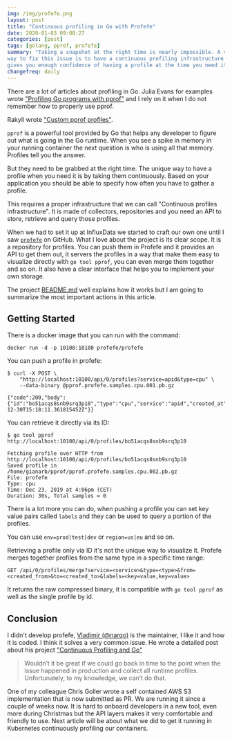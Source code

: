 ```yaml
---
img: /img/profefe.png
layout: post
title: "Continuous profiling in Go with Profefe"
date: 2020-01-03 09:08:27
categories: [post]
tags: [golang, pprof, profefe]
summary: "Taking a snapshot at the right time is nearly impossible. A very easy
way to fix this issue is to have a continuous profiling infrastructure that
gives you enough confidence of having a profile at the time you need it."
changefreq: daily
---
```


There are a lot of articles about profiling in Go. Julia Evans for examples
wrote ["Profiling Go programs with
pprof"](https://jvns.ca/blog/2017/09/24/profiling-go-with-pprof/) and I rely on
it when I do not remember how to properly use pprof.

Rakyll wrote ["Custom pprof profiles"](https://rakyll.org/custom-profiles/).

`pprof` is a powerful tool provided by Go that helps any developer to figure out
what is going in the Go runtime. When you see a spike in memory in your running
container the next question is who is using all that memory. Profiles tell you
the answer.

But they need to be grabbed at the right time. The unique way to have a profile when
you need it is by taking them continuously. Based on your application you should
be able to specify how often you have to gather a profile.

This requires a proper infrastructure that we can call "Continuous profiles
infrastructure". It is made of collectors, repositories and you need an API to
store, retrieve and query those profiles.

When we had to set it up at InfluxData we started to craft our own one until I
saw [`profefe`](https://github.com/profefe/profefe) on GitHub. What I love about
the project is its clear scope. It is a repository for profiles. You can push
them in Profefe and it provides an API to get them out, it servers the profiles in a
way that make them easy to visualize directly with `go tool pprof`, you can even
merge them together and so on. It also have a clear interface that helps you to
implement your own storage.

The project
[README.md](https://github.com/profefe/profefe/blob/master/README.md) well
explains how it works but I am going to summarize the most important actions in
this article.

## Getting Started

There is a docker image that you can run with the command:

```
docker run -d -p 10100:10100 profefe/profefe
```

You can push a profile in profefe:

```
$ curl -X POST \
    "http://localhost:10100/api/0/profiles?service=apid&type=cpu" \
    --data-binary @pprof.profefe.samples.cpu.001.pb.gz

{"code":200,"body":{"id":"bo51acqs8snb9srq3p10","type":"cpu","service":"apid","created_at":"2019-12-30T15:18:11.361815452Z"}}
```

You can retrieve it directly via its ID:

```
$ go tool pprof http://localhost:10100/api/0/profiles/bo51acqs8snb9srq3p10

Fetching profile over HTTP from http://localhost:10100/api/0/profiles/bo51acqs8snb9srq3p10
Saved profile in /home/gianarb/pprof/pprof.profefe.samples.cpu.002.pb.gz
File: profefe
Type: cpu
Time: Dec 23, 2019 at 4:06pm (CET)
Duration: 30s, Total samples = 0
```

There is a lot more you can do, when pushing a profile you can set key value
pairs called `labels` and they can be used to query a portion of the profiles.

You can use `env=prod|test|dev` or `region=us|eu` and so on.

Retrieving a profile only via ID it's not the unique way to visualize it.
Profefe merges together profiles from the same type in a specific time range:

```
GET /api/0/profiles/merge?service=<service>&type=<type>&from=<created_from>&to=<created_to>&labels=<key=value,key=value>
```

It returns the raw compressed binary, it is compatible with `go tool pprof` as
well as the single profile by id.

## Conclusion

I didn't develop profefe, [Vladimir (@narqo)](https://github.com/narqo) is the
maintainer, I like it and how it is coded. I think it solves a very common
issue. He wrote a detailed post about his project
["Continuous Profiling and Go"](https://medium.com/@tvii/continuous-profiling-and-go-6c0ab4d2504b)

> Wouldn’t it be great if we could go back in time to the point when the issue
> happened in production and collect all runtime profiles. Unfortunately, to my
> knowledge, we can’t do that.

One of my colleague Chris Goller wrote a self contained AWS S3 implementation
that is now submitted as PR. We are running it since a couple of weeks now. It
is hard to onboard developers in a new tool, even more during Christmas but the
API layers makes it very comfortable and friendly to use. Next article will be
about what we did to get it running in Kubernetes continuously profiling our
containers.
